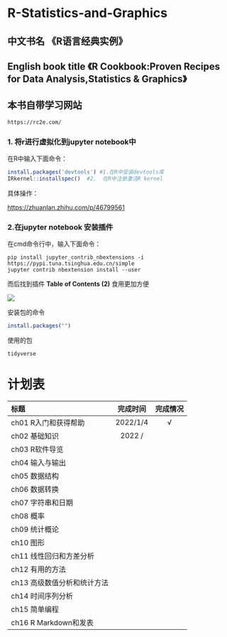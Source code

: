# R-Statistics-and-Graphics

## 中文书名 《R语言经典实例》

## English book title 《R Cookbook:Proven Recipes for Data Analysis,Statistics & Graphics》

##  本书自带学习网站

```html
https://rc2e.com/
```



### 1. 将r进行虚拟化到jupyter notebook中

在R中输入下面命令：

```R
install.packages('devtools') #1.在R中安装devtools库
IRkernel::installspec()  #2.  在R中注册激活R kernel
```

具体操作：

https://zhuanlan.zhihu.com/p/46799561

### 2.在jupyter notebook 安装插件

在cmd命令行中，输入下面命令：

```jupyter
pip install jupyter_contrib_nbextensions -i https://pypi.tuna.tsinghua.edu.cn/simple
jupyter contrib nbextension install --user
```

而后找到插件 **Table of Contents (2)** 食用更加方便

![](https://github.com/ruishuQU/R-Statistics-and-Graphics/blob/main/figure/image-20220103234706074.png)

安装包的命令

```R
install.packages("")
```



使用的包

```R
tidyverse

```

# 计划表

| 标题                        | 完成时间 | 完成情况 |
| :-------------------------- | :------: | :------: |
| ch01 R入门和获得帮助        | 2022/1/4 |    √     |
| ch02 基础知识               |  2022 /  |          |
| ch03 R软件导览              |          |          |
| ch04 输入与输出             |          |          |
| ch05 数据结构               |          |          |
| ch06 数据转换               |          |          |
| ch07 字符串和日期           |          |          |
| ch08 概率                   |          |          |
| ch09 统计概论               |          |          |
| ch10 图形                   |          |          |
| ch11 线性回归和方差分析     |          |          |
| ch12 有用的方法             |          |          |
| ch13 高级数值分析和统计方法 |          |          |
| ch14 时间序列分析           |          |          |
| ch15 简单编程               |          |          |
| ch16 R Markdown和发表       |          |          |

